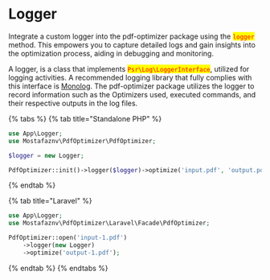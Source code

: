 # Logger

Integrate a custom logger into the pdf-optimizer package using the <mark style="color:red;">`logger`</mark> method. This empowers you to capture detailed logs and gain insights into the optimization process, aiding in debugging and monitoring.

A logger, is a class that implements <mark style="color:red;">`Psr\Log\LoggerInterface`</mark>, utilized for logging activities. A recommended logging library that fully complies with this interface is [Monolog](https://github.com/Seldaek/monolog). The pdf-optimizer package utilizes the logger to record information such as the Optimizers used, executed commands, and their respective outputs in the log files.



{% tabs %}
{% tab title="Standalone PHP" %}
```php
use App\Logger;
use Mostafaznv\PdfOptimizer\PdfOptimizer;

$logger = new Logger;

PdfOptimizer::init()->logger($logger)->optimize('input.pdf', 'output.pdf');
```
{% endtab %}

{% tab title="Laravel" %}
```php
use App\Logger;
use Mostafaznv\PdfOptimizer\Laravel\Facade\PdfOptimizer;

PdfOptimizer::open('input-1.pdf')
    ->logger(new Logger)
    ->optimize('output-1.pdf');
```
{% endtab %}
{% endtabs %}

